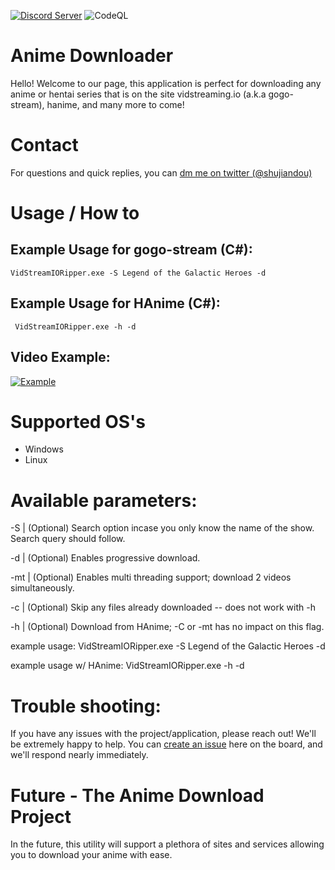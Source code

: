 [![Discord Server](https://img.shields.io/discord/737835739529740308.svg?label=discord)](https://discord.gg/Jzxfy2U) ![CodeQL](https://github.com/vrienstudios/vidstreamdownloader/workflows/CodeQL/badge.svg)
# Anime Downloader
Hello! Welcome to our page, this application is perfect for downloading any anime or hentai series that is on the site vidstreaming.io (a.k.a gogo-stream), hanime, and many more to come!

# Contact
For questions and quick replies, you can [dm me on twitter (@shujiandou)](https://twitter.com/shujiandou)

# Usage / How to
## Example Usage for gogo-stream (C#): <br>
```VidStreamIORipper.exe -S Legend of the Galactic Heroes -d```

## Example Usage for HAnime (C#): <br>
``` VidStreamIORipper.exe -h -d```

## Video Example:<br>
[![Example](https://img.youtube.com/vi/YgfuUqdk1fw/0.jpg)](https://www.youtube.com/watch?v=YgfuUqdk1fw)

# Supported OS's
- Windows
- Linux

# Available parameters:

-S | (Optional) Search option incase you only know the name of the show. Search query should follow.

-d | (Optional) Enables progressive download.

-mt | (Optional) Enables multi threading support; download 2 videos simultaneously. 

-c | (Optional) Skip any files already downloaded -- does not work with -h

-h | (Optional) Download from HAnime; -C or -mt has no impact on this flag.

example usage: VidStreamIORipper.exe -S Legend of the Galactic Heroes -d

example usage w/ HAnime: VidStreamIORipper.exe -h -d

# Trouble shooting:

If you have any issues with the project/application, please reach out! We'll be extremely happy to help. You can [create an issue](https://github.com/vrienstudios/anime-dl/issues) here on the board, and we'll respond nearly immediately.


# Future - The Anime Download Project

In the future, this utility will support a plethora of sites and services allowing you to download your anime with ease.
